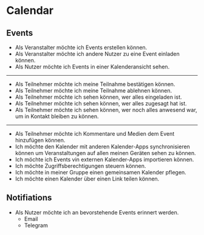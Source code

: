 # Calendar

## Events

* Als Veranstalter möchte ich Events erstellen können.
* Als Veranstalter möchte ich andere Nutzer zu eine Event einladen können.
* Als Nutzer möchte ich Events in einer Kalenderansicht sehen.

----

* Als Teilnehmer möchte ich meine Teilnahme bestätigen können.
* Als Teilnehmer möchte ich meine Teilnahme ablehnen können.
* Als Teilnehmer möchte ich sehen können, wer alles eingeladen ist.
* Als Teilnehmer möchte ich sehen können, wer alles zugesagt hat ist.
* Als Teilnehmer möchte ich sehen können, wer noch alles anwesend war, um in Kontakt bleiben zu können.

----

* Als Teilnehmer möchte ich Kommentare und Medien dem Event hinzufügen können.
* Ich möchte den Kalender mit anderen Kalender-Apps synchronisieren können um Veranstaltungen auf allen meinen Geräten sehen zu können.
* Ich möchte ich Events vin externen Kalender-Apps importieren können.
* Ich möchte Zugriffsberechtigungen steuern können.
* Ich möchte in meiner Gruppe einen gemeinsamen Kalender pflegen.
* Ich möchte einen Kalender über einen Link teilen können.

## Notifiations

* Als Nutzer möchte ich an bevorstehende Events erinnert werden.
  * Email
  * Telegram





